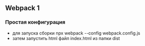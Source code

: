 ## Webpack 1
### Простая конфигурация

- для запуска сборки npx webpack --config webpack.config.js
- затем запустить html файл index.html из папки dist